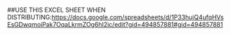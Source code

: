 ##USE THIS EXCEL SHEET WHEN DISTRIBUTING:https://docs.google.com/spreadsheets/d/1P33hujQ4ufqHVsEsGDwqmoiPak7OqaLkrmZOg6hI2ic/edit?gid=494857881#gid=494857881
